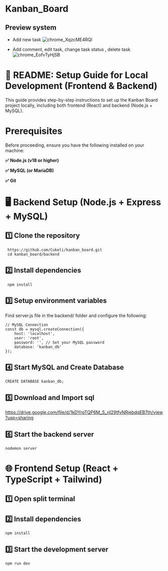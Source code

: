 ﻿# Kanban_Board


## Preview system
- Add new task
![chrome_XqzcME4RQl](https://github.com/user-attachments/assets/04b1e5f5-1713-4075-b89c-a6109d046fcc)

- Add comment, edit task, change task status , delete task
![chrome_EofvTyHjSB](https://github.com/user-attachments/assets/65c26f9c-ce05-404d-9714-960198c77302)


 # 📖 README: Setup Guide for Local Development (Frontend & Backend)
This guide provides step-by-step instructions to set up the Kanban Board project locally, including both frontend (React) and backend (Node.js + MySQL).

# Prerequisites
Before proceeding, ensure you have the following installed on your machine:

 **✅ Node.js (v18 or higher)**
 
 **✅ MySQL (or MariaDB)**
 
 **✅ Git**

# 🖥️ Backend Setup (Node.js + Express + MySQL)
## 1️⃣ Clone the repository
     https://github.com/Cukeli/kanban_board.git
     cd kanban_board/backend
## 2️⃣ Install dependencies
     npm install
## 3️⃣ Setup environment variables
Find server.js file in the backend/ folder and configure the following:

    // MySQL Connection
    const db = mysql.createConnection({
        host: 'localhost',
        user: 'root',
        password: '', // Set your MySQL password
        database: 'kanban_db'
    });

## 4️⃣ Start MySQL and Create Database
    CREATE DATABASE kanban_db;

## 5️⃣ Download and Import sql
   https://drive.google.com/file/d/1kDYrpTQP6M_S_nI29tfyNRjebdqEB7th/view?usp=sharing

## 6️⃣ Start the backend server
    nodemon server

# 🌐 Frontend Setup (React + TypeScript + Tailwind)
## 1️⃣ Open split terminal 
## 2️⃣ Install dependencies
    npm install
## 3️⃣ Start the development server
    npm run dev

